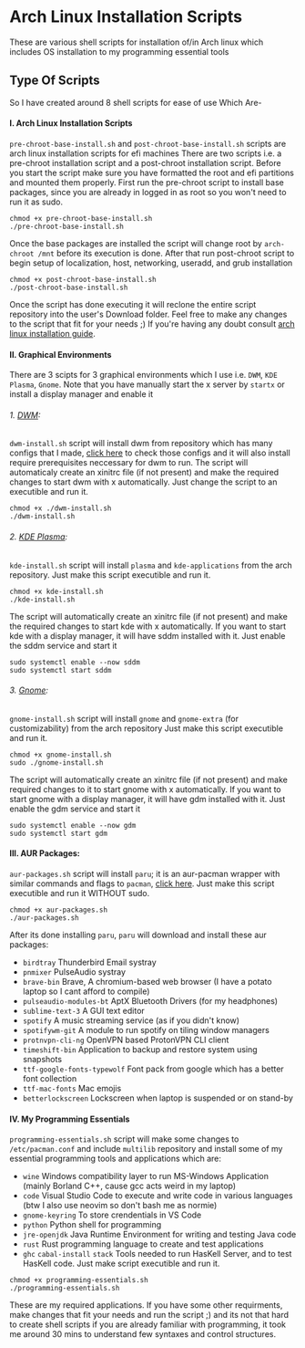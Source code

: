 # Arch Linux Installation Scripts
These are various shell scripts for installation of/in Arch linux which includes OS installation to my programming essential tools

## Type Of Scripts
So I have created around 8 shell scripts for ease of use
Which Are-
#### I. Arch Linux Installation Scripts
`pre-chroot-base-install.sh` and `post-chroot-base-install.sh` scripts are arch linux installation scripts for efi machines
There are two scripts i.e. a pre-chroot installation script and a post-chroot installation script.
Before you start the script make sure you have formatted the root and efi partitions and mounted them properly.
First run the pre-chroot script to install base packages, since you are already in logged in as root so you won't need to run it as sudo.
```
chmod +x pre-chroot-base-install.sh
./pre-chroot-base-install.sh
```
Once the base packages are installed the script will change root by `arch-chroot /mnt` before its execution is done.
After that run post-chroot script to begin setup of localization, host, networking, useradd, and grub installation
```
chmod +x post-chroot-base-install.sh
./post-chroot-base-install.sh
```
Once the script has done executing it will reclone the entire script repository into the user's Download folder.
Feel free to make any changes to the script that fit for your needs ;)
If you're having any doubt consult [arch linux installation guide](https://wiki.archlinux.org/index.php/Installation_guide).

#### II. Graphical Environments
There are 3 scipts for 3 graphical environments which I use i.e. `DWM`, `KDE Plasma`, `Gnome`. Note that you have manually start the x server by `startx` or install a display manager and enable it
###### 1. [DWM](https://wiki.archlinux.org/index.php/Dwm):
`dwm-install.sh` script will install dwm from repository which has many configs that I made, [click here](https://github.com/bleak-alpha/dwm-set/) to check those configs and it will also install require prerequisites neccessary for dwm to run.
The script will automaticaly create an xinitrc file (if not present) and make the required changes to start dwm with x automatically.
Just change the script to an executible and run it.
```
chmod +x ./dwm-install.sh
./dwm-install.sh
```
###### 2. [KDE Plasma](https://wiki.archlinux.org/index.php/KDE):
`kde-install.sh` script will install `plasma` and `kde-applications` from the arch repository.
Just make this script executible and run it.
```
chmod +x kde-install.sh
./kde-install.sh
```
The script will automatically create an xinitrc file (if not present) and make the required changes to start kde with x automatically.
If you want to start kde with a display manager, it will have sddm installed with it. Just enable the sddm service and start it
```
sudo systemctl enable --now sddm
sudo systemctl start sddm
```

###### 3. [Gnome](https://wiki.archlinux.org/index.php/GNOME):
`gnome-install.sh` script will install `gnome` and `gnome-extra` (for customizability) from the arch repository
Just make this script executible and run it.
```
chmod +x gnome-install.sh
sudo ./gnome-install.sh
```
The script will automatically create an xinitrc file (if not present) and make required changes to it to start gnome with x automatically.
If you want to start gnome with a display manager, it will have gdm installed with it. Just enable the gdm service and start it
```
sudo systemctl enable --now gdm
sudo systemctl start gdm
```


#### III. AUR Packages:
`aur-packages.sh` script will install `paru`; it is an aur-pacman wrapper with similar commands and flags to `pacman`, [click here](https://github.com/morganamilo/paru).
Just make this script executible and run it WITHOUT sudo.
```
chmod +x aur-packages.sh
./aur-packages.sh
```
After its done installing `paru`, `paru` will download and install these aur packages:
* `birdtray` Thunderbird Email systray
* `pnmixer` PulseAudio systray
* `brave-bin` Brave, A chromium-based web browser (I have a potato laptop so I cant afford to compile)
* `pulseaudio-modules-bt` AptX Bluetooth Drivers (for my headphones)
* `sublime-text-3` A GUI text editor
* `spotify` A music streaming service (as if you didn't know)
* `spotifywm-git` A module to run spotify on tiling window managers
* `protnvpn-cli-ng` OpenVPN based ProtonVPN CLI client
* `timeshift-bin` Application to backup and restore system using snapshots
* `ttf-google-fonts-typewolf` Font pack from google which has a better font collection
* `ttf-mac-fonts` Mac emojis
* `betterlockscreen` Lockscreen when laptop is suspended or on stand-by


#### IV. My Programming Essentials
`programming-essentials.sh` script will make some changes to `/etc/pacman.conf` and include `multilib` repository and install some of my essential programming tools and applications which are:
* `wine` Windows compatibility layer to run MS-Windows Application (mainly Borland C++, cause gcc acts weird in my laptop)
* `code` Visual Studio Code to execute and write code in various languages (btw I also use neovim so don't bash me as normie)
* `gnome-keyring` To store crendentials in VS Code
* `python` Python shell for programming
* `jre-openjdk` Java Runtime Environment for writing and testing Java code
* `rust` Rust programming language to create and test applications
* `ghc` `cabal-install` `stack` Tools needed to run HasKell Server, and to test HasKell code.
Just make script executible and run it.
```
chmod +x programming-essentials.sh
./programming-essentials.sh
```
These are my required applications. If you have some other requirments, make changes that fit your needs and run the script ;) and its not that hard to create shell scripts if you are already familiar with programming, it took me around 30 mins to understand few syntaxes and control structures.
